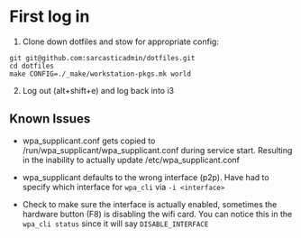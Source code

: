 # First log in

1. Clone down dotfiles and stow for appropriate config:

```
git git@github.com:sarcasticadmin/dotfiles.git
cd dotfiles
make CONFIG=./_make/workstation-pkgs.mk world
```

2. Log out (alt+shift+e) and log back into i3

## Known Issues

- wpa_supplicant.conf gets copied to /run/wpa_supplicant/wpa_supplicant.conf during service start. Resulting in the inability to actually update /etc/wpa_supplicant.conf

- wpa_supplicant defaults to the wrong interface (p2p). Have had to specify which interface for `wpa_cli` via `-i <interface>`

- Check to make sure the interface is actually enabled, sometimes the hardware button (F8) is disabling the wifi card. You can notice this in
  the `wpa_cli status` since it will say `DISABLE_INTERFACE`
